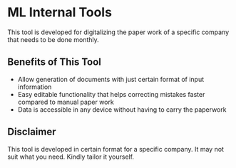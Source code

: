# ML Internal Tools

This tool is developed for digitalizing the paper work of a specific company that needs to be done monthly.

## Benefits of This Tool

- Allow generation of documents with just certain format of input information
- Easy editable functionality that helps correcting mistakes faster compared to manual paper work
- Data is accessible in any device without having to carry the paperwork

## Disclaimer

This tool is developed in certain format for a specific company. It may not suit what you need. Kindly tailor it yourself.
